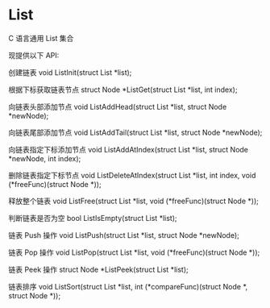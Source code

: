 # List
C 语言通用 List 集合

现提供以下 API:

创建链表
void ListInit(struct List *list);

根据下标获取链表节点
struct Node *ListGet(struct List *list, int index);

向链表头部添加节点
void ListAddHead(struct List *list, struct Node *newNode);

向链表尾部添加节点
void ListAddTail(struct List *list, struct Node *newNode);

向链表指定下标添加节点
void ListAddAtIndex(struct List *list, struct Node *newNode, int index);

删除链表指定下标节点
void ListDeleteAtIndex(struct List *list, int index, void (*freeFunc)(struct Node *));

释放整个链表
void ListFree(struct List *list, void (*freeFunc)(struct Node *));

判断链表是否为空
bool ListIsEmpty(struct List *list);

链表 Push 操作
void ListPush(struct List *list, struct Node *newNode);

链表 Pop 操作 
void ListPop(struct List *list, void (*freeFunc)(struct Node *));

链表 Peek 操作
struct Node *ListPeek(struct List *list);

链表排序
void ListSort(struct List *list, int (*compareFunc)(struct Node *, struct Node *));
